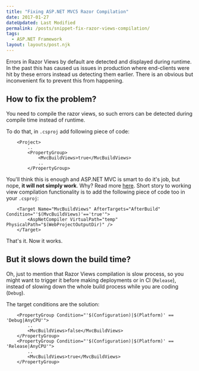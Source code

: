 ```yaml
---
title: "Fixing ASP.NET MVC5 Razor Compilation"
date: 2017-01-27
dateUpdated: Last Modified
permalink: /posts/snippet-fix-razor-views-compilation/
tags:
  - ASP.NET Framework
layout: layouts/post.njk
---
```


Errors in Razor Views by default are detected and displayed during runtime. In the past this has caused us issues in production where end-clients were hit by these errors instead us detecting them earlier. There is an obvious but inconvenient fix to prevent this from happening. <!--excerpt-->

## How to fix the problem?

You need to compile the razor views, so such errors can be detected during compile time instead of runtime. 

To do that, in ``.csproj`` add following piece of code:

```
    <Project>
        ..
        <PropertyGroup>
            <MvcBuildViews>true</MvcBuildViews>
            ..
        </PropertyGroup>
```

You'll think this is enough and ASP.NET MVC is smart to do it's job, but nope, **it will not simply work**. Why? Read more [here](http://stackoverflow.com/questions/4725387/mvcbuildviews-not-working-correctly/4732019#4732019).
Short story to working view compilation functionality is to add the following piece of code too in your ``.csproj``:

```
    <Target Name="MvcBuildViews" AfterTargets="AfterBuild" Condition="'$(MvcBuildViews)'=='true'">
        <AspNetCompiler VirtualPath="temp" PhysicalPath="$(WebProjectOutputDir)" />
    </Target>
```

That's it. Now it works.

## But it slows down the build time?

Oh, just to mention that Razor Views compilation is slow process, so you might want to trigger it before making deployments or in CI (``Release``), instead of slowing down the whole build process while you are coding (``Debug``).

The target conditions are the solution:

```
    <PropertyGroup Condition="'$(Configuration)|$(Platform)' == 'Debug|AnyCPU'">
        ..
        <MvcBuildViews>false</MvcBuildViews>
    </PropertyGroup>
    <PropertyGroup Condition="'$(Configuration)|$(Platform)' == 'Release|AnyCPU'">
        ..
        <MvcBuildViews>true</MvcBuildViews>
    </PropertyGroup>
```
